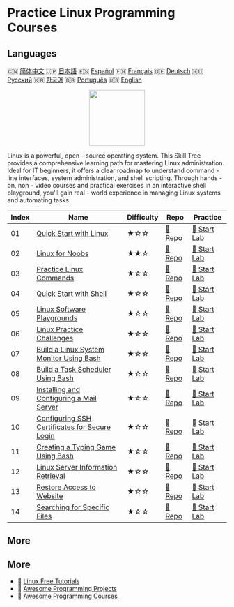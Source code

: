 # Practice Linux Programming Courses

## Languages

🇨🇳 [简体中文](README_zh.md) 🇯🇵 [日本語](README_ja.md) 🇪🇸 [Español](README_es.md) 🇫🇷 [Français](README_fr.md) 🇩🇪 [Deutsch](README_de.md) 🇷🇺 [Русский](README_ru.md) 🇰🇷 [한국어](README_ko.md) 🇧🇷 [Português](README_pt.md) 🇺🇸 [English](README.md) 

<div align="center">
<img width="128px" src="https://file.labex.io/path/k5LXo5b82pJm.png">
</div>

Linux is a powerful, open - source operating system. This Skill Tree provides a comprehensive learning path for mastering Linux administration. Ideal for IT beginners, it offers a clear roadmap to understand command - line interfaces, system administration, and shell scripting. Through hands - on, non - video courses and practical exercises in an interactive shell playground, you'll gain real - world experience in managing Linux systems and automating tasks.

|   Index | Name                                                                                                                     | Difficulty   | Repo                                                                                      | Practice                                                                                     |
|---------|--------------------------------------------------------------------------------------------------------------------------|--------------|-------------------------------------------------------------------------------------------|----------------------------------------------------------------------------------------------|
|      01 | [Quick Start with Linux](https://labex.io/en/courses/quick-start-with-linux)                                             | ★☆☆          | [🔗 Repo](https://github.com/labex-labs/quick-start-with-linux)                           | [🚀 Start Lab](https://labex.io/en/courses/quick-start-with-linux)                           |
|      02 | [Linux for Noobs](https://labex.io/en/courses/linux-for-noobs)                                                           | ★★☆          | [🔗 Repo](https://github.com/labex-labs/linux-for-noobs)                                  | [🚀 Start Lab](https://labex.io/en/courses/linux-for-noobs)                                  |
|      03 | [Practice Linux Commands](https://labex.io/en/courses/linux-basic-commands-practice-online)                              | ★☆☆          | [🔗 Repo](https://github.com/labex-labs/linux-basic-commands-practice-online)             | [🚀 Start Lab](https://labex.io/en/courses/linux-basic-commands-practice-online)             |
|      04 | [Quick Start with Shell](https://labex.io/en/courses/quick-start-with-shell)                                             | ★☆☆          | [🔗 Repo](https://github.com/labex-labs/quick-start-with-shell)                           | [🚀 Start Lab](https://labex.io/en/courses/quick-start-with-shell)                           |
|      05 | [Linux Software Playgrounds](https://labex.io/en/courses/linux-software-playgrounds)                                     | ★☆☆          | [🔗 Repo](https://github.com/labex-labs/linux-software-playgrounds)                       | [🚀 Start Lab](https://labex.io/en/courses/linux-software-playgrounds)                       |
|      06 | [Linux Practice Challenges](https://labex.io/en/courses/linux-practice-challenges)                                       | ★☆☆          | [🔗 Repo](https://github.com/labex-labs/linux-practice-challenges)                        | [🚀 Start Lab](https://labex.io/en/courses/linux-practice-challenges)                        |
|      07 | [Build a Linux System Monitor Using Bash](https://labex.io/en/courses/project-build-a-linux-system-monitor-using-bash)   | ★☆☆          | [🔗 Repo](https://github.com/labex-labs/project-build-a-linux-system-monitor-using-bash)  | [🚀 Start Lab](https://labex.io/en/courses/project-build-a-linux-system-monitor-using-bash)  |
|      08 | [Build a Task Scheduler Using Bash](https://labex.io/en/courses/project-build-a-task-scheduler-using-bash)               | ★☆☆          | [🔗 Repo](https://github.com/labex-labs/project-build-a-task-scheduler-using-bash)        | [🚀 Start Lab](https://labex.io/en/courses/project-build-a-task-scheduler-using-bash)        |
|      09 | [Installing and Configuring a Mail Server](https://labex.io/en/courses/project-installing-and-configuring-a-mail-server) | ★☆☆          | [🔗 Repo](https://github.com/labex-labs/project-installing-and-configuring-a-mail-server) | [🚀 Start Lab](https://labex.io/en/courses/project-installing-and-configuring-a-mail-server) |
|      10 | [Configuring SSH Certificates for Secure Login](https://labex.io/en/courses/project-certificate-configuration)           | ★☆☆          | [🔗 Repo](https://github.com/labex-labs/project-certificate-configuration)                | [🚀 Start Lab](https://labex.io/en/courses/project-certificate-configuration)                |
|      11 | [Creating a Typing Game Using Bash](https://labex.io/en/courses/project-creating-a-typing-game-using-bash)               | ★☆☆          | [🔗 Repo](https://github.com/labex-labs/project-creating-a-typing-game-using-bash)        | [🚀 Start Lab](https://labex.io/en/courses/project-creating-a-typing-game-using-bash)        |
|      12 | [Linux Server Information Retrieval](https://labex.io/en/courses/project-get-system-information)                         | ★☆☆          | [🔗 Repo](https://github.com/labex-labs/project-get-system-information)                   | [🚀 Start Lab](https://labex.io/en/courses/project-get-system-information)                   |
|      13 | [Restore Access to Website](https://labex.io/en/courses/project-restore-access-to-website)                               | ★☆☆          | [🔗 Repo](https://github.com/labex-labs/project-restore-access-to-website)                | [🚀 Start Lab](https://labex.io/en/courses/project-restore-access-to-website)                |
|      14 | [Searching for Specific Files](https://labex.io/en/courses/project-searching-for-specific-files)                         | ★☆☆          | [🔗 Repo](https://github.com/labex-labs/project-searching-for-specific-files)             | [🚀 Start Lab](https://labex.io/en/courses/project-searching-for-specific-files)             |

## More



## More

- 🔗 [Linux Free Tutorials](https://github.com/labex-labs/linux-free-tutorials)
- 🔗 [Awesome Programming Projects](https://github.com/labex-labs/awesome-programming-projects)
- 🔗 [Awesome Programming Courses](https://github.com/labex-labs/awesome-programming-courses)

